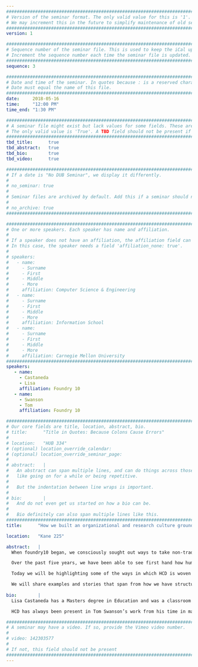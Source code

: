 ```yaml
---
################################################################################
# Version of the seminar format. The only valid value for this is '1'. 
# We may increment this in the future to simplify maintenance of old seminars.
################################################################################
version: 1

################################################################################
# Sequence number of the seminar file. This is used to keep the iCal up to date.
# Increment the sequence number each time the seminar file is updated.
################################################################################
sequence: 3

################################################################################
# Date and time of the seminar. In quotes because : is a reserved character.
# Date must equal the name of this file.
################################################################################
date:     2018-05-16
time:     "12:00 PM"
time_end: "1:30 PM"

################################################################################
# A seminar file might exist but lack values for some fields. These are 'TBD'. 
# The only valid value is 'True'. A TBD field should not be present if 'False'.
################################################################################
tbd_title:      true
tbd_abstract:   true
tbd_bio:        true
tbd_video:      true

################################################################################
# If a date is "No DUB Seminar", we display it differently.
#
# no_seminar: true
#
# Seminar files are archived by default. Add this if a seminar should not be.
#
# no_archive: true
################################################################################

################################################################################
# One or more speakers. Each speaker has name and affiliation.
#
# If a speaker does not have an affiliation, the affiliation field can be removed.
# In this case, the speaker needs a field 'affiliation_none: true'.
#
# speakers:
#   - name: 
#     - Surname
#     - First
#     - Middle
#     - More
#     affiliation: Computer Science & Engineering 
#   - name: 
#     - Surname
#     - First
#     - Middle
#     - More
#     affiliation: Information School 
#   - name: 
#     - Surname
#     - First
#     - Middle
#     - More
#     affiliation: Carnegie Mellon University 
################################################################################
speakers:
   - name: 
     - Castaneda
     - Lisa
     affiliation: Foundry 10
   - name: 
     - Swanson
     - Tom
     affiliation: Foundry 10

################################################################################
# Our core fields are title, location, abstract, bio.
# title:      "Title in Quotes: Because Colons Cause Errors"
# 
# location:   "HUB 334"
# (optional) location_override_calendar:
# (optional) location_override_seminar_page:
#
# abstract:   |
#   An abstract can span multiple lines, and can do things across those lines,
#   like going on for a while or being repetitive.
#
#   But the indentation between line wraps is important.
#
# bio:        |
#   And do not even get us started on how a bio can be.
#
#   Bio definitely can also span multiple lines like this.
################################################################################
title:      "How we built an organizational and research culture grounded in HCD"

location:   "Kane 225"

abstract:   |
  When foundry10 began, we consciously sought out ways to take non-traditional approaches to everything we did. By starting out talking directly to teachers and students, we flipped what most people think about when they consider educational research and philanthropy.

  Over the past five years, we have been able to see first hand how human centered design and learning are a natural fit. Both from a broad, organizational level, all the way down the most granular elements of our design process, foundry10 draws on these concepts to create value for kids. As a philanthropic educational research organization our objective is to expand the ways in which people think about learning. We decided to approach this monumental task through a people-centered organizational structure and a focus on student and educator voice.

  Today we will be highlighting some of the ways in which HCD is woven into our structure, culture and the work that we do everyday. Our highly collaborative approach to research often occurs in applied settings (with some experimental work) and thus requires flexibility and an understanding of humans as learners within the educational system and as everyday people. Our work crosses over both academic and professional fields, and bridges a gap between the technical and real human side of the problems we are trying to solve.

  We will share examples and stories that span from how we have structured the organization and its growth, to our formal research studies, to our students and programs, and finally, our sharing strategies. We hope that our work inspires and energizes others to consider new ways to holistically approach HCD.
  
bio:        |
  Lisa Castaneda has a Masters degree in Education and was a classroom teacher for 10 years before starting foundry10 in 2013. She is a co-founder, along with Gabe Newell, and the CEO of foundry10 which is a philanthropic educational research organization. Her research includes work in traditional educational interventions, virtual reality, video games and learning, vocational education, as well as educator professional development. Over the past several years she has helped foundry10 grow into an international research organization that also provides programming and philanthropic benefits to thousands of students.

  HCD has always been present in Tom Swanson’s work from his time in marketing agencies to building intuitive and useful programs for students. As the first employee at foundry10, Tom has been finding ways to keep the organizational culture and structure growing while remaining grounded in the HCD principles that differentiate it from other research groups. In terms of programs, he focuses on games and learning, digital audio production, virtual reality, digital and information literacy. Within the organization, Tom has been a part of the development of intuitive and employee-centered policies, structures, and practices.

################################################################################
# A seminar may have a video. If so, provide the Vimeo video number.
#
# video: 142303577
#
# If not, this field should not be present 
################################################################################
---
```

